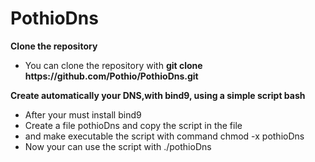<h1>PothioDns</h1>
<b>Clone the repository</b>
<ul>
  <li>You can clone the repository with <b>git clone https://github.com/Pothio/PothioDns.git</b></li>
</ul>
<b>Create automatically your DNS,with bind9, using a simple script bash</b>
<ul>
  <li>After your must install bind9</li>
  <li>Create a file pothioDns and copy the script in the file</li>
  <li>and make executable the script with command chmod -x pothioDns</li>
  <li>Now your can use the script with ./pothioDns</li>
 </ul>

